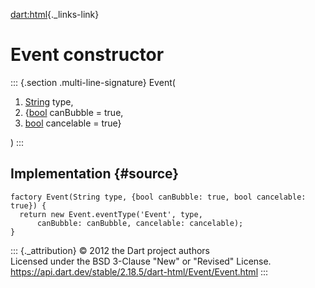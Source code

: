 [dart:html](../../dart-html/dart-html-library){._links-link}

Event constructor
=================

::: {.section .multi-line-signature}
Event(

1.  [String](../../dart-core/string-class) type,
2.  {[bool](../../dart-core/bool-class) canBubble = true,
3.  [bool](../../dart-core/bool-class) cancelable = true}

)
:::

Implementation {#source}
--------------

``` {.language-dart data-language="dart"}
factory Event(String type, {bool canBubble: true, bool cancelable: true}) {
  return new Event.eventType('Event', type,
      canBubble: canBubble, cancelable: cancelable);
}
```

::: {._attribution}
© 2012 the Dart project authors\
Licensed under the BSD 3-Clause \"New\" or \"Revised\" License.\
<https://api.dart.dev/stable/2.18.5/dart-html/Event/Event.html>
:::
